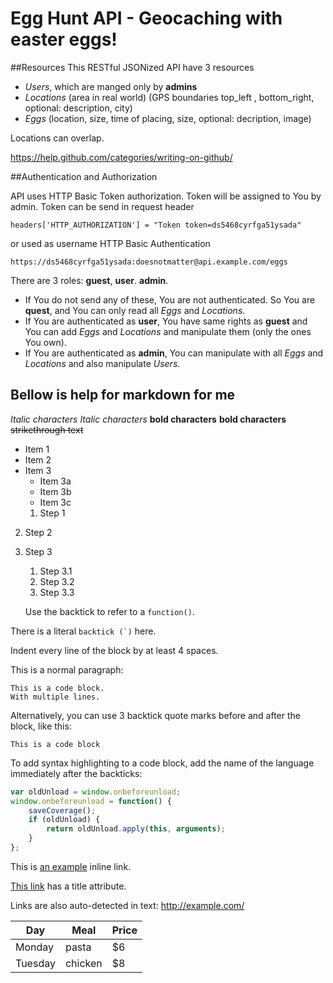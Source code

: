# Egg Hunt API - Geocaching with easter eggs!

##Resources
This RESTful JSONized API have 3 resources
- _Users_, which are manged only by **admins**
- _Locations_ (area in real world) (GPS boundaries top\_left , bottom\_right, optional: description, city)
- _Eggs_ (location, size, time of placing, size, optional: decription, image)

Locations can overlap. 

https://help.github.com/categories/writing-on-github/

##Authentication and Authorization

API uses HTTP Basic Token authorization. Token will be assigned to You by admin.
Token can be send in request header 
  
    headers['HTTP_AUTHORIZATION'] = "Token token=ds5468cyrfga51ysada"

or used as username HTTP Basic Authentication

    https://ds5468cyrfga51ysada:doesnotmatter@api.example.com/eggs

There are 3 roles: **guest**, **user**. **admin**. 
* If You do not send any of these, You are not authenticated. So You are **quest**, and You can only read all _Eggs_ and _Locations_.
* If You are authenticated as **user**, You have same rights as **guest** and You can add _Eggs_ and _Locations_ and manipulate them (only the ones You own).
* If You are authenticated as **admin**, You can manipulate with all _Eggs_ and _Locations_ and also manipulate _Users_.






Bellow is help for markdown for me
------------------
*Italic characters* 
_Italic characters_
**bold characters**
__bold characters__
~~strikethrough text~~
* Item 1
* Item 2
* Item 3
  * Item 3a
  * Item 3b
  * Item 3c
  1. Step 1
2. Step 2
3. Step 3
   1. Step 3.1
   2. Step 3.2
   3. Step 3.3

   Use the backtick to refer to a `function()`.
 
There is a literal ``backtick (`)`` here.

Indent every line of the block by at least 4 spaces.

This is a normal paragraph:

    This is a code block.
    With multiple lines.

Alternatively, you can use 3 backtick quote marks before and after the block, like this:

```
This is a code block
```

To add syntax highlighting to a code block, add the name of the language immediately
after the backticks: 

```javascript
var oldUnload = window.onbeforeunload;
window.onbeforeunload = function() {
    saveCoverage();
    if (oldUnload) {
        return oldUnload.apply(this, arguments);
    }
};
```

This is [an example](http://www.example.com/) inline link.

[This link](http://example.com/ "Title") has a title attribute.

Links are also auto-detected in text: http://example.com/

| Day     | Meal    | Price |
| --------|---------|-------|
| Monday  | pasta   | $6    |
| Tuesday | chicken | $8    |
